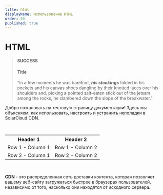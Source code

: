 ```yaml
---
title: html
displayName: Использование HTML
order: 50
published: true
---
```

# HTML

> **SUCCESS**
> #### Title
> "In a few moments he was barefoot, ***his stockings*** folded in his pockets and his
canvas shoes dangling by their knotted laces over his shoulders and, picking a
pointed salt-eaten stick out of the jetsam among the rocks, he clambered down
the slope of the breakwater."

Добро пожаловать на тестовую страницу документации! Здесь мы объясняем, как использовать, настроить и устранить неполадки в SolarCloud CDN.

<br>
<table>
  <tr>
    <th>Header 1</th>
    <th>Header 2</th>
  </tr>
  <tr>
    <td>Row 1 - Column 1</td>
    <td>Row 1 - Column 2</td>
  </tr>
  <tr>
    <td>Row 2 - Column 1</td>
    <td>Row 2 - Column 2</td>
  </tr>
</table>
<br>

**CDN** - это распределенная сеть доставки контента, которая позволяет вашему веб-сайту загружаться быстрее в браузерах пользователей, независимо от того, насколько они находятся от исходного сервера.
